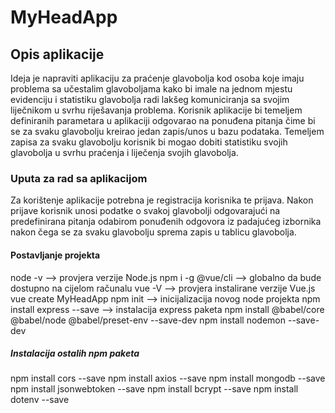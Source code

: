 # MyHeadApp

## Opis aplikacije

Ideja je napraviti aplikaciju za praćenje glavobolja kod osoba koje imaju problema sa učestalim glavoboljama kako bi imale na jednom mjestu evidenciju i statistiku glavobolja radi lakšeg komuniciranja sa svojim liječnikom u svrhu riješavanja problema. Korisnik aplikacije bi temeljem definiranih parametara u aplikaciji odgovarao na ponuđena pitanja čime bi se za svaku glavobolju kreirao jedan zapis/unos u bazu podataka. Temeljem zapisa za svaku glavobolju korisnik bi mogao dobiti statistiku svojih glavobolja u svrhu praćenja i liječenja svojih glavobolja.

### Uputa za rad sa aplikacijom

Za korištenje aplikacije potrebna je registracija korisnika te prijava. Nakon prijave korisnik unosi podatke o svakoj glavobolji odgovarajući na predefinirana pitanja odabirom ponuđenih odgovora iz padajućeg izbornika nakon čega se za svaku glavobolju sprema zapis u tablicu glavobolja.

#### Postavljanje projekta

node -v   --> provjera verzije Node.js
npm i -g @vue/cli   --> globalno da bude dostupno na cijelom računalu
vue -V   --> provjera instalirane verzije Vue.js
vue create MyHeadApp
npm init --> inicijalizacija novog node projekta
npm install express --save  --> instalacija express paketa
npm install @babel/core @babel/node @babel/preset-env --save-dev
npm install nodemon --save-dev

##### Instalacija ostalih npm paketa

npm install cors --save
npm install axios --save
npm install mongodb --save
npm install jsonwebtoken --save
npm install bcrypt --save
npm install dotenv --save
